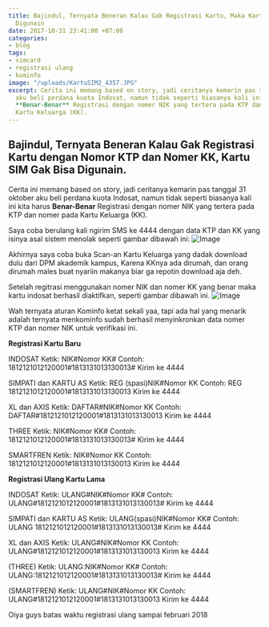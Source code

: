 ```yaml
---
title: Bajindul, Ternyata Beneran Kalau Gak Registrasi Kartu, Maka Kartu SIM Gak Bisa
  Digunain
date: 2017-10-31 23:41:00 +07:00
categories:
- blog
tags:
- simcard
- registrasi ulang
- kominfo
image: "/uploads/KartuSIM2_4357.JPG"
excerpt: Cerita ini memang based on story, jadi ceritanya kemarin pas tanggal 31 oktober
  aku beli perdana kuota Indosat, namun tidak seperti biasanya kali ini kita harus
  **Benar-Benar** Registrasi dengan nomer NIK yang tertera pada KTP dan nomer pada
  Kartu Keluarga (KK).
---
```


## Bajindul, Ternyata Beneran Kalau Gak Registrasi Kartu dengan Nomor KTP dan Nomer KK, Kartu SIM Gak Bisa Digunain.

Cerita ini memang based on story, jadi ceritanya kemarin pas tanggal 31 oktober aku beli perdana kuota Indosat, namun tidak seperti biasanya kali ini kita harus **Benar-Benar** Registrasi dengan nomer NIK yang tertera pada KTP dan nomer pada Kartu Keluarga (KK).

Saya coba berulang kali ngirim SMS ke 4444 dengan data KTP dan KK yang isinya asal sistem menolak seperti gambar dibawah ini:
![Image](https://image.prntscr.com/image/-Z0Xe2e6QfCzUGLO9lBeXg.png)

Akhirnya saya coba buka Scan-an Kartu Keluarga yang dadak download dulu dari DPM akademik kampus, Karena KKnya ada dirumah, dan orang dirumah males buat nyariin makanya biar ga repotin download aja deh.

Setelah regitrasi menggunakan nomer NIK dan nomer KK yang benar maka kartu indosat berhasil diaktifkan, seperti gambar dibawah ini.
![Image](https://image.prntscr.com/image/-9RRH13iQzis3PUTyY8M4g.png)

Wah ternyata aturan Kominfo ketat sekali yaa, tapi ada hal yang menarik adalah ternyata menkominfo sudah berhasil menyinkronkan data nomer KTP dan nomer NIK untuk verifikasi ini.

**Registrasi Kartu Baru**

INDOSAT
Ketik: 
NIK#Nomor KK#
Contoh: 
1812121012120001#1813131013130013#
Kirim ke 4444

SIMPATI dan KARTU AS
Ketik: 
REG (spasi)NIK#Nomor KK
Contoh: 
REG 1812121012120001#1813131013130013
Kirim ke 4444

XL dan AXIS
Ketik:
DAFTAR#NIK#Nomor KK
Contoh: 
DAFTAR#1812121012120001#1813131013130013
Kirim ke 4444

THREE
Ketik: NIK#Nomor KK#
Contoh: 
1812121012120001#1813131013130013#
Kirim ke 4444

SMARTFREN
Ketik: NIK#Nomor KK
Contoh: 
1812121012120001#1813131013130013
Kirim ke 4444

**Registrasi Ulang Kartu Lama**

INDOSAT
Ketik:
ULANG#NIK#Nomor KK#
Contoh: 
ULANG#1812121012120001#1813131013130013#
Kirim ke 4444

SIMPATI dan KARTU AS
Ketik: 
ULANG(spasi)NIK#Nomor KK#
Contoh: 
ULANG 1812121012120001#1813131013130013#
Kirim ke 4444

XL dan AXIS
Ketik: 
ULANG#NIK#Nomor KK
Contoh: 
ULANG#1812121012120001#1813131013130013
Kirim ke 4444

(THREE)
Ketik: 
ULANG:NIK#Nomor KK#
Contoh: 
ULANG:1812121012120001#1813131013130013#
Kirim ke 4444

(SMARTFREN)
Ketik: 
ULANG#NIK#Nomor KK
Contoh: 
ULANG#1812121012120001#1813131013130013
Kirim ke 4444

Oiya guys batas waktu registrasi ulang sampai februari 2018
